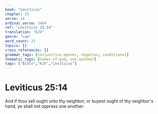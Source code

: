 ```yaml
---
book: "Leviticus"
chapter: 25
verse: 14
ordinal_verse: 3484
ref: "Leviticus 25:14"
translation: "KJV"
genre: "Law"
word_count: 21
topics: []
cross_references: []
grammar_tags: [conjunctive-opener, negation, conditional]
thematic_tags: [names-of-god, one-another]
tags: ["Bible","KJV","Leviticus"]
---
```


# Leviticus 25:14

And if thou sell ought unto thy neighbor, or buyest ought of thy neighbor's hand, ye shall not oppress one another:
